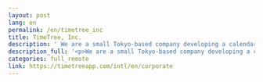 ```yaml
---
layout: post
lang: en
permalink: /en/timetree_inc
title: TimeTree, Inc.
description: ' We are a small Tokyo-based company developing a calendar sharing app called TimeTree. Driven by our company vision, «Ask “Shall We?” to your loved ones», TimeTree puts user communication and sharing at its core.  Since its release 9 years ago, the service has grown to over 60M users worldwide (as of October 2024).  TimeTree is always evolving, constantly looking for new people to tackle challenges and create exciting new services embracing our vision “Shall We?”. Join us and let’s build the future of TimeTree together.  About Us(Japanese) Career Opportunities(Japanese) '
description_full: '<p>We are a small Tokyo-based company developing a calendar sharing app called <a href="https://timetreeapp.com/intl/en">TimeTree</a>.<br />Driven by our company vision, «Ask “Shall We?” to your loved ones», TimeTree puts user communication and sharing at its core.<br /><br />Since its release 9 years ago, the service has grown to over 60M users worldwide (as of October 2024).<br /><br />TimeTree is always evolving, constantly looking for new people to tackle challenges and create exciting new services embracing our vision “Shall We?”.<br />Join us and let’s build the future of TimeTree together.<br /><br /><a href="https://docs.google.com/presentation/d/e/2PACX-1vQ2kFTDgn_hu0jFBuMw8qjIyiMFImX-c38lDyaDhPwXQwCCnGvBQIemMmb_FgF7Gl7Ga3MFEJBwES-1/pub?start=false&amp;loop=false&amp;delayms=3000&amp;slide=id.g301419fe16c_0_988">About Us(Japanese)</a><br /><a href="https://timetreeapp.com/intl/en/corporate/careers">Career Opportunities(Japanese)</a></p>'
categories: full_remote
link: https://timetreeapp.com/intl/en/corporate
---
```

